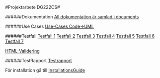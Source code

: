 #Projektarbete DG222CS#

######Dokumentation
[All dokumentation är samlad i documents](documents/)

######Use Cases
[Use-Cases Code->UML](https://github.com/Grenmyr/ProjektarbetePHPdg222cs/blob/master/documents/Use-Cases%20Projekt%20PHP.docx?raw=true)

######Testfall
[Testfall 1](https://github.com/Grenmyr/ProjektarbetePHPdg222cs/blob/master/documents/Testfall%20UC1%20Generate%20Code%20From%20UML.docx?raw=true)
[Testfall 2](https://github.com/Grenmyr/ProjektarbetePHPdg222cs/blob/master/documents/Testfall%20UC2%20Register%20User.docx?raw=true)
[Testfall 3](https://github.com/Grenmyr/ProjektarbetePHPdg222cs/blob/master/documents/Testfall%20UC3%20Authenticate%20User.docx?raw=true)
[Testfall 4](https://github.com/Grenmyr/ProjektarbetePHPdg222cs/blob/master/documents/Testfall%20UC4%20Save%20Code%20Examples.docx?raw=true)
[Testfall 5](https://github.com/Grenmyr/ProjektarbetePHPdg222cs/blob/master/documents/Testfall%20UC5%20LoadSaved%20Code%20Examples.docx?raw=true)
[Testfall 6](https://github.com/Grenmyr/ProjektarbetePHPdg222cs/blob/master/documents/Testfall%20UC6%20Zip%20code%20examples%20for%20user.docx?raw=true)
[Testfall 7](https://github.com/Grenmyr/ProjektarbetePHPdg222cs/blob/master/documents/Testfall%20UC7%20Delete%20Project.docx?raw=true)

[HTML-Validering](https://github.com/Grenmyr/ProjektarbetePHPdg222cs/blob/master/documents/TestfallHTMLValidering.docx?raw=true)

######TestRapport
[Testrapport](https://github.com/Grenmyr/ProjektarbetePHPdg222cs/blob/master/documents/Testrapporttabell%20alla%20testfall.xlsx?raw=true)

För installation gå till
[InstallationsGuide](documents/InstallationGuide.md)
